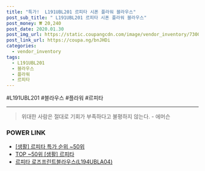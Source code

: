 ```yaml
--- 
title: "특가!  L191UBL201 르피타 시폰 플라워 블라우스" 
post_sub_title: " L191UBL201 르피타 시폰 플라워 블라우스" 
post_money: ₩ 20,240 
post_date: 2020.01.30 
post_img_url: https://static.coupangcdn.com/image/vendor_inventory/7300/f6019c311c17f53906e387b9311b72881fbedb9d03abd870de28380f77a9.jpg 
post_link_url: https://coupa.ng/bnJHDi 
categories: 
  - vendor_inventory 
tags: 
  - L191UBL201 
  - 블라우스 
  - 플라워 
  - 르피타 
--- 
```

  #L191UBL201 #블라우스 #플라워 #르피타 
<hr> 

> 위대한 사람은 절대로 기회가 부족하다고 불평하지 않는다. - 에머슨 


### POWER LINK

* <a href="https://blog.naver.com/sakai111/221789756852" target="_blank"> [생활] 르피타 특가 순위 ~50위</a>
* <a href="https://blog.naver.com/an0733/221789756872" target="_blank"> TOP ~50위 [생활] 르피타</a>
* <a href="https://blog.naver.com/fasyy4321/221790402679" target="_blank">르피타 로즈프린트블라우스(L194UBLA04)</a>
